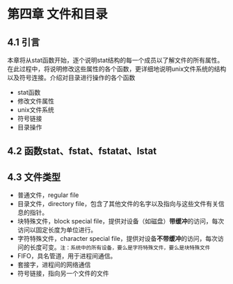 # 第四章 文件和目录

## 4.1 引言
本章将从stat函数开始，逐个说明stat结构的每一个成员以了解文件的所有属性。在此过程中，将说明修改这些属性的各个函数，更详细地说明unix文件系统的结构以及符号连接。介绍对目录进行操作的各个函数
- stat函数
- 修改文件属性
- unix文件系统
- 符号链接
- 目录操作

## 4.2 函数stat、fstat、fstatat、lstat
## 4.3 文件类型
- 普通文件，regular file
- 目录文件，directory  file，包含了其他文件的名字以及指向与这些文件有关信息的指针。
- 块特殊文件，block special file，提供对设备（如磁盘）**带缓冲**的访问，每次访问以固定长度为单位进行。
- 字符特殊文件，character special file，提供对设备**不带缓冲**的访问，每次访问的长度可变。`注：系统中的所有设备，要么是字符特殊文件，要么是块特殊文件`
- FIFO，具名管道，用于进程间通信。
- 套接字，进程间的网络通信
- 符号链接，指向另一个文件的文件